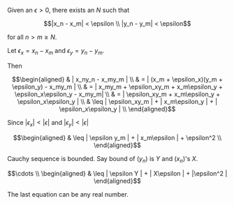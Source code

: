 Given an $` \epsilon > 0`$, there exists an $` N `$ such that

```math
|x_n - x_m| < \epsilon \\
|y_n - y_m| < \epsilon
```
for all $`n > m \geq N`$.

Let $`\epsilon_x = x_n - x_m`$ and $`\epsilon_y = y_n - y_m`$.

Then

```math
\begin{aligned}
&
| x_ny_n - x_my_m |
\\
& = 
| (x_m + \epsilon_x)(y_m + \epsilon_y) - x_my_m | 
\\
& = 
| x_my_m + \epsilon_xy_m + x_m\epsilon_y + \epsilon_x\epsilon_y - x_my_m| 
\\
& = 
| \epsilon_xy_m + x_m\epsilon_y + \epsilon_x\epsilon_y | 
\\
& \leq
| \epsilon_xy_m | + | x_m\epsilon_y | + | \epsilon_x\epsilon_y | 
\\
\end{aligned}
```

Since $` |\epsilon_x| < |\epsilon| `$ and $` |\epsilon_y| < |\epsilon| `$

```math
\begin{aligned}
& \leq
| \epsilon y_m | + | x_m\epsilon | + \epsilon^2
\\
\end{aligned}
```

Cauchy sequence is bounded. Say bound of $`(y_n)`$ is $`Y`$ and $`(x_n)`$'s $`X`$.

```math
\cdots \\
\begin{aligned}
& \leq | \epsilon Y | + | X\epsilon | + |\epsilon^2 |
\end{aligned}
```

The last equation can be any real number.